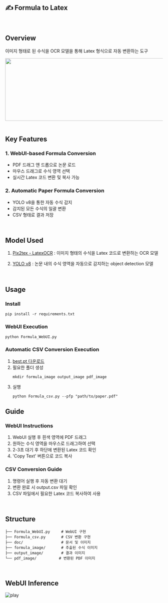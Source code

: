 ## ✍️ Formula to Latex
<br>

## Overview
이미지 형태로 된 수식을 OCR 모델을 통해 Latex 형식으로 자동 변환하는 도구

<img src="https://github.com/SeoYeonnLee/Formula-To-Latex/assets/105186555/5f1bfb20-ce2a-4359-97bc-117113b6539a.png" width="600" height="200"/>

<br>
<br>

## Key Features
### 1. WebUI-based Formula Conversion
- PDF 드래그 앤 드롭으로 논문 로드
- 마우스 드래그로 수식 영역 선택
- 실시간 Latex 코드 변환 및 복사 가능

### 2. Automatic Paper Formula Conversion
- YOLO v8을 통한 자동 수식 감지
- 감지된 모든 수식의 일괄 변환
- CSV 형태로 결과 저장
  
<br>

## Model Used
1. [Pix2tex - LatexOCR](https://github.com/lukas-blecher/LaTeX-OCR)
   : 이미지 형태의 수식을 Latex 코드로 변환하는 OCR 모델

2. [YOLO v8](https://github.com/HumanSignal/labelImg)
   : 논문 내의 수식 영역을 자동으로 감지하는 object detection 모델

<br>

## Usage
### Install
```
pip install -r requirements.txt
```

### WebUI Execution
```
python Formula_WebUI.py
```

### Automatic CSV Conversion Execution
1. <a href="https://drive.google.com/file/d/1tCwXJIUm3YN_GQMrcpkWb7w-mw3s7aq5/view?usp=sharing">best.pt 다운로드</a>
2. 필요한 폴더 생성
   ```
   mkdir formula_image output_image pdf_image
   ```
3. 실행
   ```
   python Formula_csv.py --pfp "path/to/paper.pdf"
   ```


## Guide
### WebUI Instructions
1. WebUI 실행 후 흰색 영역에 PDF 드래그
2. 원하는 수식 영역을 마우스로 드래그하여 선택
3. 2-3초 대기 후 하단에 변환된 Latex 코드 확인
4. 'Copy Text' 버튼으로 코드 복사

### CSV Conversion Guide
1. 명령어 실행 후 자동 변환 대기
2. 변환 완료 시 output.csv 파일 확인
3. CSV 파일에서 필요한 Latex 코드 복사하여 사용

<br>

## Structure
```
├── Formula_WebUI.py     # WebUI 구현
├── Formula_csv.py       # CSV 변환 구현
├── doc/                 # 문서 및 이미지
├── formula_image/       # 추출된 수식 이미지
├── output_image/        # 결과 이미지
└── pdf_image/          # 변환된 PDF 이미지
```

<br>

## WebUI Inference
![play](https://github.com/X-AI-eXtension-Artificial-Intelligence/4th-ADV-SESSION/assets/97331900/a5b42e61-616e-4c29-81ce-01db58071d38)
